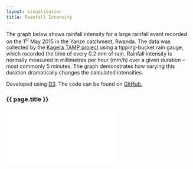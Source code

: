 ```yaml
---
layout: visualisation
title: Rainfall Intensity
---
```

<div class="container">
 <p class="vis-example-text">The graph below shows rainfall intensity for a large rainfall event recorded on the 1<sup>st</sup> May 2015 in the Yanze catchment, Rwanda. The data was collected by the <a href="http://www.fao.org/in-action/kagera/home/en/">Kagera TAMP project</a>  using a tipping-bucket rain gauge, which recorded the time of every 0.2 mm of rain. Rainfall intensity is normally measured in millimetres per hour (mm/h) over a given duration –  most commonly 5 minutes. The graph demonstrates how varying this duration dramatically changes the calculated intensities.</p>
 <p>Developed using <a href="https://d3js.org/">D3</a>. The code can be found on <a href="https://github.com/Batch21/Batch21.github.io/tree/master/figs/rainfall-intensity.html">GitHub.</a></p>
 <h3 class="vis-example-title">{{ page.title }}</h3>
 <iframe class="iframe-annual-rainfall" src="/figs/rainfall-intensity.html" style="border:none;" scrolling="no"></iframe>
</div>